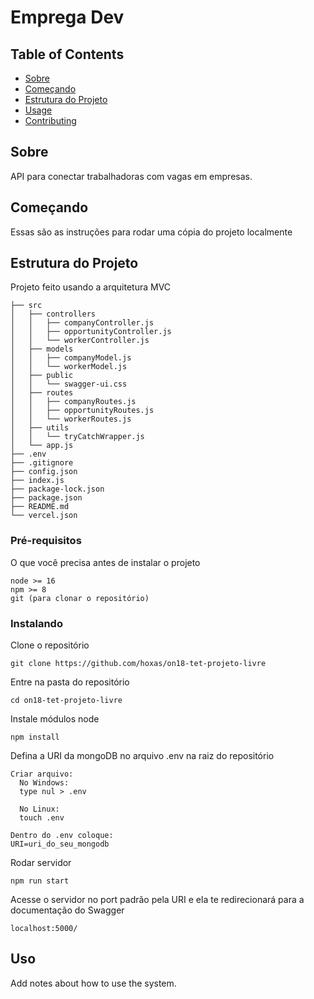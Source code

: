 # Emprega Dev

## Table of Contents

- [Sobre](#about)
- [Começando](#getting_started)
- [Estrutura do Projeto](#file_structure)
- [Usage](#usage)
- [Contributing](../CONTRIBUTING.md)

## Sobre <a name = "about"></a>

API para conectar trabalhadoras com vagas em empresas.

## Começando <a name = "getting_started"></a>

Essas são as instruções para rodar uma cópia do projeto localmente

## Estrutura do Projeto <a name = "file_structure"></a>

Projeto feito usando a arquitetura MVC

```
├── src
│   ├── controllers
│   │   ├── companyController.js
│   │   ├── opportunityController.js
│   │   └── workerController.js
│   ├── models
│   │   ├── companyModel.js
│   │   └── workerModel.js
│   ├── public
│   │   └── swagger-ui.css
│   ├── routes
│   │   ├── companyRoutes.js
│   │   ├── opportunityRoutes.js
│   │   └── workerRoutes.js
│   ├── utils
│   │   └── tryCatchWrapper.js
│   └── app.js
├── .env
├── .gitignore
├── config.json
├── index.js
├── package-lock.json
├── package.json
├── README.md
└── vercel.json
```

### Pré-requisitos

O que você precisa antes de instalar o projeto

```
node >= 16
npm >= 8
git (para clonar o repositório)
```

### Instalando

Clone o repositório

```
git clone https://github.com/hoxas/on18-tet-projeto-livre
```

Entre na pasta do repositório

```
cd on18-tet-projeto-livre
```

Instale módulos node

```
npm install
```

Defina a URI da mongoDB no arquivo .env na raiz do repositório

```
Criar arquivo:
  No Windows:
  type nul > .env

  No Linux:
  touch .env

Dentro do .env coloque:
URI=uri_do_seu_mongodb
```

Rodar servidor

```
npm run start
```

Acesse o servidor no port padrão pela URI e ela te redirecionará para a documentação do Swagger

```
localhost:5000/
```

## Uso <a name = "usage"></a>

Add notes about how to use the system.
